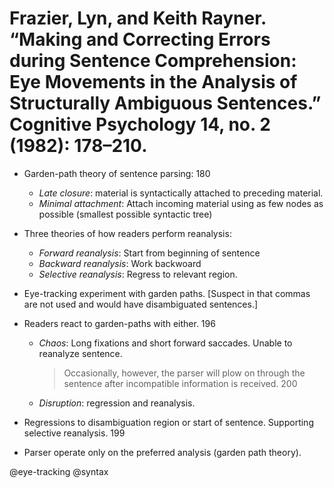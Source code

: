 # Frazier, Lyn, and Keith Rayner. “Making and Correcting Errors during Sentence Comprehension: Eye Movements in the Analysis of Structurally Ambiguous Sentences.” Cognitive Psychology 14, no. 2 (1982): 178–210.

- Garden-path theory of sentence parsing: 180
  - *Late closure*: material is syntactically attached to preceding material.
  - *Minimal attachment*: Attach incoming material using as few nodes as possible (smallest possible syntactic tree)

- Three theories of how readers perform reanalysis:
  - *Forward reanalysis*: Start from beginning of sentence
  - *Backward reanalysis*: Work backwoard
  - *Selective reanalysis*: Regress to relevant region. 

- Eye-tracking experiment with garden paths. [Suspect in that commas are not used and would have disambiguated sentences.]

- Readers react to garden-paths with either. 196
  - *Chaos*: Long fixations and short forward saccades. Unable to reanalyze sentence.

    > Occasionally, however, the parser will plow on through the sentence after incompatible information is received. 200

  - *Disruption*: regression and reanalysis.

- Regressions to disambiguation region or start of sentence. Supporting selective reanalysis. 199

- Parser operate only on the preferred analysis (garden path theory). 

@eye-tracking
@syntax

